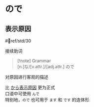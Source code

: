 # ので

## 表示原因  

 #📖ref/std/30  

接续助词  

> [!note] Grammar  
> [n.]な/[v.attr.]/[adj.attr.] ので  

对原因进行客观的描述  

比 [から表示原因](から.md#表示原因) 更为正式  
口语中可使用 `んで`  
特别地，`ので` 也可用于 `ます` 和 `です` 的连体形  